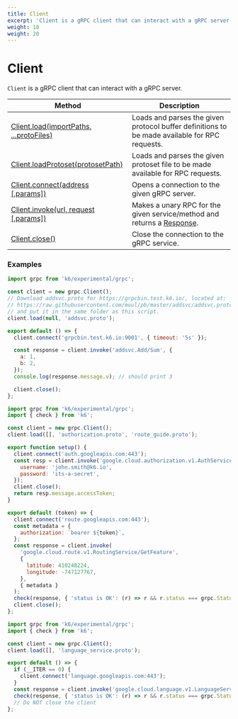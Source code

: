 ```yaml
---
title: Client
excerpt: 'Client is a gRPC client that can interact with a gRPC server.'
weight: 10
weight: 20
---
```


# Client

`Client` is a gRPC client that can interact with a gRPC server.

| Method                                                                                                                         | Description                                                                                                                                     |
| ------------------------------------------------------------------------------------------------------------------------------ | ----------------------------------------------------------------------------------------------------------------------------------------------- |
| [Client.load(importPaths, ...protoFiles)](/docs/k6/<K6_VERSION>/javascript-api/k6-experimental/grpc/client/client-load)    | Loads and parses the given protocol buffer definitions to be made available for RPC requests.                                                   |
| [Client.loadProtoset(protosetPath)](/docs/k6/<K6_VERSION>/javascript-api/k6-experimental/grpc/client/client-load-protoset) | Loads and parses the given protoset file to be made available for RPC requests.                                                                 |
| [Client.connect(address [,params])](/javascript-api/k6-experimental/grpc/client/client-connect)                                | Opens a connection to the given gRPC server.                                                                                                    |
| [Client.invoke(url, request [,params])](/javascript-api/k6-experimental/grpc/client/client-invoke)                             | Makes a unary RPC for the given service/method and returns a [Response](/docs/k6/<K6_VERSION>/javascript-api/k6-experimental/grpc/response). |
| [Client.close()](/docs/k6/<K6_VERSION>/javascript-api/k6-experimental/grpc/client/client-close)                            | Close the connection to the gRPC service.                                                                                                       |

### Examples

<div class="code-group" data-props='{"labels": ["Simple example"], "lineNumbers": [true]}'>

```javascript
import grpc from 'k6/experimental/grpc';

const client = new grpc.Client();
// Download addsvc.proto for https://grpcbin.test.k6.io/, located at:
// https://raw.githubusercontent.com/moul/pb/master/addsvc/addsvc.proto
// and put it in the same folder as this script.
client.load(null, 'addsvc.proto');

export default () => {
  client.connect('grpcbin.test.k6.io:9001', { timeout: '5s' });

  const response = client.invoke('addsvc.Add/Sum', {
    a: 1,
    b: 2,
  });
  console.log(response.message.v); // should print 3

  client.close();
};
```

</div>

<div class="code-group" data-props='{"labels": ["Authorization"], "lineNumbers": [true]}'>

```javascript
import grpc from 'k6/experimental/grpc';
import { check } from 'k6';

const client = new grpc.Client();
client.load([], 'authorization.proto', 'route_guide.proto');

export function setup() {
  client.connect('auth.googleapis.com:443');
  const resp = client.invoke('google.cloud.authorization.v1.AuthService/GetAccessToken', {
    username: 'john.smith@k6.io',
    password: 'its-a-secret',
  });
  client.close();
  return resp.message.accessToken;
}

export default (token) => {
  client.connect('route.googleapis.com:443');
  const metadata = {
    authorization: `bearer ${token}`,
  };
  const response = client.invoke(
    'google.cloud.route.v1.RoutingService/GetFeature',
    {
      latitude: 410248224,
      longitude: -747127767,
    },
    { metadata }
  );
  check(response, { 'status is OK': (r) => r && r.status === grpc.StatusOK });
  client.close();
};
```

</div>

<div class="code-group" data-props='{"labels": ["Single connection"], "lineNumbers": [true]}'>

```javascript
import grpc from 'k6/experimental/grpc';
import { check } from 'k6';

const client = new grpc.Client();
client.load([], 'language_service.proto');

export default () => {
  if (__ITER == 0) {
    client.connect('language.googleapis.com:443');
  }
  const response = client.invoke('google.cloud.language.v1.LanguageService/AnalyzeSentiment', {});
  check(response, { 'status is OK': (r) => r && r.status === grpc.StatusOK });
  // Do NOT close the client
};
```

</div>
